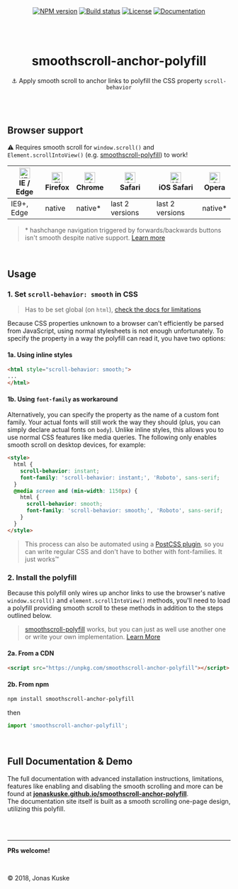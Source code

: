<p align="center">
  <a href="https://www.npmjs.com/package/smoothscroll-anchor-polyfill"><img align="center" src="https://img.shields.io/npm/v/smoothscroll-anchor-polyfill.svg" alt="NPM version"></a>
  <a href="https://travis-ci.org/jonaskuske/smoothscroll-anchor-polyfill"><img align="center" src="https://travis-ci.org/jonaskuske/smoothscroll-anchor-polyfill.svg?branch=master" alt="Build status"></a>
  <a href="./LICENSE"><img align="center" src="https://img.shields.io/npm/l/smoothscroll-anchor-polyfill.svg" alt="License"></a>
  <a href="https://jonaskuske.github.io/smoothscroll-anchor-polyfill"><img align="center" src="https://img.shields.io/badge/documentation-up--to--date-blue.svg" alt="Documentation"></a>
</p>  

&nbsp;  
&nbsp;  

<h1 align="center">smoothscroll-anchor-polyfill</h1>
<p align="center">⚓ Apply smooth scroll to anchor links to polyfill the CSS property <code>scroll-behavior</code></p>

&nbsp;  
&nbsp;  

## Browser support
⚠ Requires smooth scroll for `window.scroll()` and `Element.scrollIntoView()` (e.g. [smoothscroll-polyfill](http://iamdustan.com/smoothscroll/)) to work!

| [<img src="https://raw.githubusercontent.com/alrra/browser-logos/master/src/edge/edge_48x48.png" alt="IE / Edge" width="24px" height="24px" />](http://godban.github.io/browsers-support-badges/)</br>IE / Edge | [<img src="https://raw.githubusercontent.com/alrra/browser-logos/master/src/firefox/firefox_48x48.png" alt="Firefox" width="24px" height="24px" />](http://godban.github.io/browsers-support-badges/)</br>Firefox | [<img src="https://raw.githubusercontent.com/alrra/browser-logos/master/src/chrome/chrome_48x48.png" alt="Chrome" width="24px" height="24px" />](http://godban.github.io/browsers-support-badges/)</br>Chrome | [<img src="https://raw.githubusercontent.com/alrra/browser-logos/master/src/safari/safari_48x48.png" alt="Safari" width="24px" height="24px" />](http://godban.github.io/browsers-support-badges/)</br>Safari | [<img src="https://raw.githubusercontent.com/alrra/browser-logos/master/src/safari-ios/safari-ios_48x48.png" alt="iOS Safari" width="24px" height="24px" />](http://godban.github.io/browsers-support-badges/)</br>iOS Safari | [<img src="https://raw.githubusercontent.com/alrra/browser-logos/master/src/opera/opera_48x48.png" alt="Opera" width="24px" height="24px" />](http://godban.github.io/browsers-support-badges/)</br>Opera |
| --------- | --------- | --------- | --------- | --------- | --------- |
| IE9+, Edge| native| native*| last 2 versions| last 2 versions| native*  

> \* hashchange navigation triggered by forwards/backwards buttons isn't smooth despite native support. [Learn more](https://jonaskuske.github.io/smoothscroll-anchor-polyfill#hashchange-blink)

&nbsp;  

## Usage

### 1. Set `scroll-behavior: smooth` in CSS
> Has to be set global (on `html`), [check the docs for limitations](https://jonaskuske.github.io/smoothscroll-anchor-polyfill#global-only)  

Because CSS properties unknown to a browser can't efficiently be parsed from JavaScript, using normal stylesheets is not enough unfortunately. To specify the property in a way the polyfill can read it, you have two options:
#### 1a. Using inline styles
```html
<html style="scroll-behavior: smooth;">
...
</html>
```

#### 1b. Using `font-family` as workaround
Alternatively, you can specify the property as the name of a custom font family. Your actual fonts will still work the way they should (plus, you can simply declare actual fonts on `body`). Unlike inline styles, this allows you to use normal CSS features like media queries. The following only enables smooth scroll on desktop devices, for example:
```html
<style>
  html {
    scroll-behavior: instant;
    font-family: 'scroll-behavior: instant;', 'Roboto', sans-serif;
  }
  @media screen and (min-width: 1150px) {
    html {
      scroll-behavior: smooth;
      font-family: 'scroll-behavior: smooth;', 'Roboto', sans-serif;
    }
  }
</style>
```
> This process can also be automated using a [PostCSS plugin](https://github.com/jonaskuske/postcss-smoothscroll-anchor-polyfill), so you can write regular CSS and don't have to bother with font-families. It just works™

### 2. Install the polyfill
Because this polyfill only wires up anchor links to use the browser's native `window.scroll()` and `element.scrollIntoView()` methods, you'll need to load a polyfill providing smooth scroll to these methods in addition to the steps outlined below.
> [smoothscroll-polyfill](http://iamdustan.com/smoothscroll/) works, but you can just as well use another one or write your own implementation. [Learn More](https://jonaskuske.github.io/smoothscroll-anchor-polyfill#usage)
#### 2a. From a CDN
```html
<script src="https://unpkg.com/smoothscroll-anchor-polyfill"></script>
```

#### 2b. From npm
```bash
npm install smoothscroll-anchor-polyfill
```
then

```js
import 'smoothscroll-anchor-polyfill';
```

&nbsp;  

## Full Documentation & Demo

The full documentation with advanced installation instructions, limitations, features like enabling and disabling the smooth scrolling and more can be found at
[**jonaskuske.github.io/smoothscroll-anchor-polyfill**](https://jonaskuske.github.io/smoothscroll-anchor-polyfill).  
The documentation site itself is built as a smooth scrolling one-page design, utilizing this polyfill.

&nbsp;  
&nbsp;

___

**PRs welcome!**  
  
  &nbsp;  
  
© 2018, Jonas Kuske
